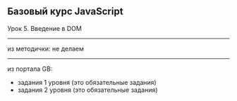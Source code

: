 ## Базовый курс JavaScript

Урок 5. Введение в DOM
<br>

---

из методички:
не делаем


---

из портала GB:
- задания 1 уровня (это обязательные задания)
- задания 2 уровня (это обязательные задания)
